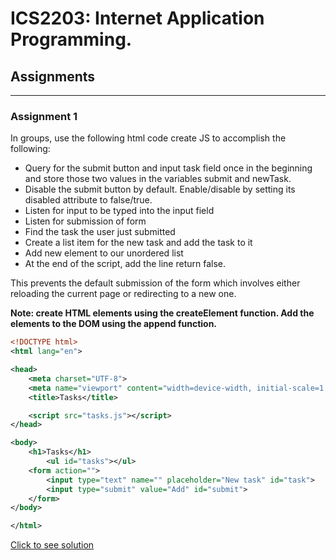 # ICS2203: Internet Application Programming.

## Assignments
---
### Assignment 1
In groups, use the following html code create JS to accomplish the following:
- Query for the submit button and input task field once in the beginning and store those
two values in the variables submit and newTask.
- Disable the submit button by default. Enable/disable by setting its disabled attribute to
false/true.
- Listen for input to be typed into the input field
- Listen for submission of form
- Find the task the user just submitted
- Create a list item for the new task and add the task to it
- Add new element to our unordered list
- At the end of the script, add the line return false. 

This prevents the default submission of
the form which involves either reloading the current page or redirecting to a new one.

**Note: create HTML elements using the createElement function. Add the elements to the
DOM using the append function.**

```xml
<!DOCTYPE html>
<html lang="en">

<head>
    <meta charset="UTF-8">
    <meta name="viewport" content="width=device-width, initial-scale=1.0">
    <title>Tasks</title>

    <script src="tasks.js"></script>
</head>

<body>
    <h1>Tasks</h1>
        <ul id="tasks"></ul>
    <form action="">
        <input type="text" name="" placeholder="New task" id="task">
        <input type="submit" value="Add" id="submit">
    </form>
</body>

</html>

```
[Click to see solution](./Todo/tasks.js)

